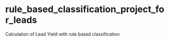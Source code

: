 # rule_based_classification_project_for_leads
Calculation of Lead Yield with rule based classification

